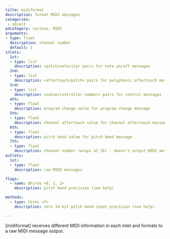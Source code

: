 ```yaml
---
title: midiformat
description: format MIDI messages
categories:
 - object
pdcategory: cyclone, MIDI
arguments:
- type: float
  description: channel number
  default: 1
inlets:
  1st:
  - type: list
    description: <pitch/velocity> pairs for note on/off messages
  2nd:
  - type: list
    description: <aftertouch/pitch> pairs for polyphonic aftertouch messages
  3rd:
  - type: list
    description: <value/controller number> pairs for control messages
  4th:
  - type: float
    description: program change value for program change message
  5th:
  - type: float
    description: channel aftertouch value for channel aftertouch message
  6th:
  - type: float
    description: pitch bend value for pitch bend message
  7th:
  - type: float
    description: channel number (wraps at 16) - doesn't output MIDI messages
outlets:
  1st:
  - type: float
    description: raw MIDI messages

flags:
  - name: @hires <0, 1, 2>
    description: pitch bend precision (see help)

methods:
  - type: hires <f>
    description: sets 14-bit pitch bend input precision (see help)

---
```


[midiformat] receives different MIDI information in each inlet and formats to a raw MIDI message output.

